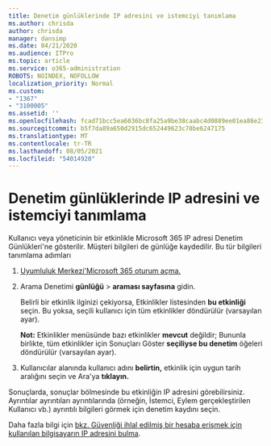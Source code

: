 ```yaml
---
title: Denetim günlüklerinde IP adresini ve istemciyi tanımlama
ms.author: chrisda
author: chrisda
manager: dansimp
ms.date: 04/21/2020
ms.audience: ITPro
ms.topic: article
ms.service: o365-administration
ROBOTS: NOINDEX, NOFOLLOW
localization_priority: Normal
ms.custom:
- "1367"
- "3100005"
ms.assetid: ''
ms.openlocfilehash: fcad71bcc5ea6036bc8fa25a9be38caabc4d0889ee01ea86e23065333d5fce0a
ms.sourcegitcommit: b5f7da89a650d2915dc652449623c78be6247175
ms.translationtype: MT
ms.contentlocale: tr-TR
ms.lasthandoff: 08/05/2021
ms.locfileid: "54014920"
---
```

# <a name="identify-ip-address-and-client-in-audit-logs"></a>Denetim günlüklerinde IP adresini ve istemciyi tanımlama

Kullanıcı veya yöneticinin bir etkinlikle Microsoft 365 IP adresi Denetim Günlükleri'ne gösterilir. Müşteri bilgileri de günlüğe kaydedilir. Bu tür bilgileri tanımlama adımları

1. [Uyumluluk Merkezi'Microsoft 365 oturum açma.](https://protection.office.com/)

2. Arama Denetimi **günlüğü**  >  **araması sayfasına** gidin.

   Belirli bir etkinlik ilginizi çekiyorsa, Etkinlikler listesinden **bu etkinliği** seçin. Bu yoksa, seçili kullanıcı için tüm etkinlikler döndürülür (varsayılan ayar).

   **Not:** Etkinlikler menüsünde bazı etkinlikler **mevcut** değildir; Bununla birlikte, tüm etkinlikler için Sonuçları Göster **seçiliyse bu denetim** öğeleri döndürülür (varsayılan ayar).

3. Kullanıcılar alanında kullanıcı adını **belirtin,** etkinlik için uygun tarih aralığını seçin ve Ara'ya **tıklayın.**

Sonuçlarda, sonuçlar bölmesinde bu etkinliğin IP adresini görebilirsiniz. Ayrıntılar ayrıntıları ayrıntılarında (örneğin,  İstemci, Eylem gerçekleştirilen Kullanıcı vb.) ayrıntılı bilgileri görmek için denetim kaydını seçin.

Daha fazla bilgi için [bkz. Güvenliği ihlal edilmiş bir hesaba erişmek için kullanılan bilgisayarın IP adresini bulma](/microsoft-365/compliance/auditing-troubleshooting-scenarios#find-the-ip-address-of-the-computer-used-to-access-a-compromised-account).
